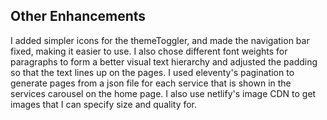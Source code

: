 ## Other Enhancements
I added simpler icons for the themeToggler, and made the navigation bar fixed, making it easier to use.
I also chose different font weights for paragraphs to form a better visual text hierarchy and adjusted the padding so that the text lines up on the pages.
I used eleventy's pagination to generate pages from a json file for each service that is shown in the services carousel on the home page.
I also use netlify's image CDN to get images that I can specify size and quality for.